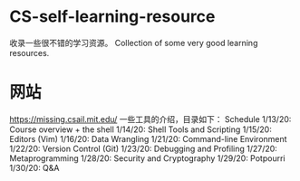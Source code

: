 # CS-self-learning-resource
收录一些很不错的学习资源。
Collection of some very good learning resources.

# 网站
https://missing.csail.mit.edu/
一些工具的介绍，目录如下：
Schedule
1/13/20: Course overview + the shell
1/14/20: Shell Tools and Scripting
1/15/20: Editors (Vim)
1/16/20: Data Wrangling
1/21/20: Command-line Environment
1/22/20: Version Control (Git)
1/23/20: Debugging and Profiling
1/27/20: Metaprogramming
1/28/20: Security and Cryptography
1/29/20: Potpourri
1/30/20: Q&A
